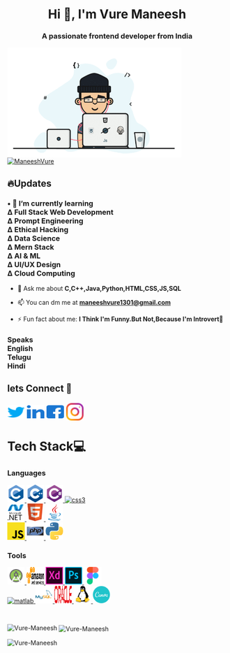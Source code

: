 <h1 align="center">Hi 👋, I'm Vure Maneesh</h1>
<h3 align="center">A passionate frontend developer from India</h3>
<img align="left" alt="coding" width="400" src="coder.gif">
<p align="left"> <a href="https://twitter.com/ManeeshVure" target="blank"><img src="https://img.shields.io/twitter/follow/ManeeshVure?logo=twitter&style=for-the-badge" alt="ManeeshVure" /></a> </p>
<h2 align="left">🔥Updates</h2>
<h3>• 🌱 I’m currently learning
<br>∆ Full Stack Web Development
<br>∆ Prompt Engineering
<br>∆ Ethical Hacking
<br>∆ Data Science
<br>∆ Mern Stack
<br>∆ AI & ML
<br>∆ UI/UX Design
<br>∆ Cloud Computing</h3>

- 💬 Ask me about **C,C++,Java,Python,HTML,CSS,JS,SQL**

- 📫 You can dm me at **maneeshvure1301@gmail.com**

- ⚡ Fun fact about me: **I Think I'm Funny.But Not,Because I'm Introvert🤪**

<h3>Speaks
<br>English
<br>Telugu
<br>Hindi
<h2 align="left">lets Connect 🤝</h>
<p align="left">
<a href="https://twitter.com/ManeeshVure" target="blank"><img align="center" src="twitter.svg" alt="ManeeshVure" height="30" width="40" /></a>
<a href="https://www.linkedin.com/in/vure-maneesh/" target="blank"><img align="center" src="linkedin.svg" alt="vure-maneesh" height="30" width="40" /></a>
<a href="https://www.facebook.com/vure.maneesh" target="blank"><img align="center" src="facebook.svg" alt="vure.maneesh" height="30" width="40" /></a>
<a href="https://instagram.com/vure_maneesh" target="blank"><img align="center" src="instagram.svg" alt="vure_maneesh height="30" width="40" /></a>
</p>
<h1 align="left">Tech Stack💻</h1>
<h3 align="left">Languages</h3>
<p align="left"><a href="https://www.cprogramming.com/" target="_blank" rel="noreferrer"> <img src="c.svg" alt="c" width="40" height="40"/> </a> 
  <a href="https://www.w3schools.com/cpp/" target="_blank" rel="noreferrer"> <img src="cplusplus.svg" alt="cplusplus" width="40" height="40"/> </a> 
  <a href="https://www.w3schools.com/cs/" target="_blank" rel="noreferrer"> <img src="csharp.svg" alt="csharp" width="40" height="40"/> </a>
  <a href="https://www.w3schools.com/css/" target="_blank" rel="noreferrer"> <img src="css-icon.svg" alt="css3" width="40" height="40"/> </a> </br>
  <a href="https://dotnet.microsoft.com/" target="_blank" rel="noreferrer"> <img src="microsoft-dot-net.svg" alt="dotnet" width="40" height="40"/> </a> 
  <a href="https://www.w3.org/html/" target="_blank" rel="noreferrer"> <img src="html.svg" alt="html5" width="40" height="40"/> </a>
  <a href="https://www.java.com" target="_blank" rel="noreferrer"> <img src="java.svg" alt="java" width="40" height="40"/> </a></br>
  <a href="https://developer.mozilla.org/en-US/docs/Web/JavaScript" target="_blank" rel="noreferrer"> <img src="javascript.svg" alt="javascript" width="40" height="40"/> </a>
  <a href="https://www.php.net" target="_blank" rel="noreferrer"> <img src="php.svg" alt="php" width="40" height="40"/> </a> 
  <a href="https://www.python.org" target="_blank" rel="noreferrer"> <img src="python.svg" alt="python" width="40" height="40"/> </a> </p>
<h3 align="left">Tools</h3>
<p align="left"> <a href="https://developer.android.com" target="_blank" rel="noreferrer"> <img src="android-studio.svg" alt="android" width="40" height="40"/> </a> 
 <a href="https://aws.amazon.com" target="_blank" rel="noreferrer"> <img src="amazon-web-services.svg" alt="aws" width="40" height="40"/> </a>
  <a href="https://www.adobe.com/products/xd.html" target="_blank" rel="noreferrer"> <img src="adobe-xd.svg" alt="xd" width="40" height="40"/> </a>
  <a href="https://www.photoshop.com/en" target="_blank" rel="noreferrer"> <img src="adobe-photoshop.svg" alt="photoshop" width="40" height="40"/> </a>
  <a href="https://www.figma.com/" target="_blank" rel="noreferrer"> <img src="figma.svg" alt="figma" width="40" height="40"/> </a> </br>
   <a href="https://www.mathworks.com/" target="_blank" rel="noreferrer"> <img src="https://upload.wikimedia.org/wikipedia/commons/2/21/Matlab_Logo.png" alt="matlab" width="40" height="40"/> </a>
<a href="https://www.mysql.com/" target="_blank" rel="noreferrer"> <img src="mysql.svg" alt="mysql" width="40" height="40"/> </a> 
  <a href="https://www.oracle.com/" target="_blank" rel="noreferrer"> <img src="oracle.svg" alt="oracle" width="40" height="40"/> </a>
  <a href="https://www.linux.org/" target="_blank" rel="noreferrer"> <img src="linux.svg" alt="linux" width="40" height="40"/> </a>
  <a href="https://www.canva.com/" target="_blank" rel="noreferrer"> <img src="canva.svg" alt="canva" width="40" height="40"/> </a>
</p>
</br> <p><img align="left" src="https://github-readme-stats.vercel.app/api/top-langs?username=Vure-Maneesh&show_icons=true&locale=en&layout=compact" alt="Vure-Maneesh" /></p>

<p>&nbsp;<img align="center" src="https://github-readme-stats.vercel.app/api?username=Vure-Maneesh&show_icons=true&locale=en" alt="Vure-Maneesh" /></p>

<p><img align="center" src="https://github-readme-streak-stats.herokuapp.com/?user=Vure-Maneesh&" alt="Vure-Maneesh" /></p>
